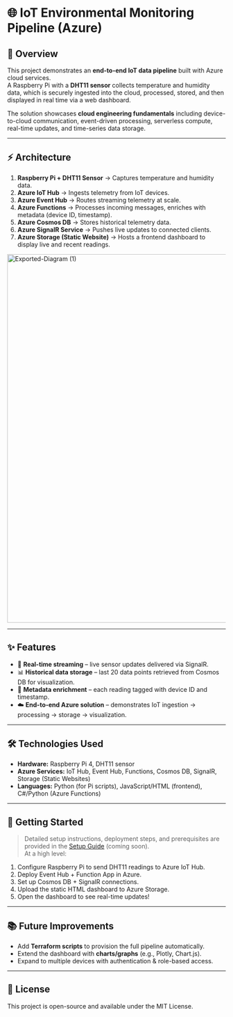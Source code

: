 # 🌐 IoT Environmental Monitoring Pipeline (Azure)



## 📌 Overview
This project demonstrates an **end-to-end IoT data pipeline** built with Azure cloud services.  
A Raspberry Pi with a **DHT11 sensor** collects temperature and humidity data, which is securely ingested into the cloud, processed, stored, and then displayed in real time via a web dashboard.  

The solution showcases **cloud engineering fundamentals** including device-to-cloud communication, event-driven processing, serverless compute, real-time updates, and time-series data storage.  

---

## ⚡ Architecture
1. **Raspberry Pi + DHT11 Sensor** → Captures temperature and humidity data.  
2. **Azure IoT Hub** → Ingests telemetry from IoT devices.  
3. **Azure Event Hub** → Routes streaming telemetry at scale.  
4. **Azure Functions** → Processes incoming messages, enriches with metadata (device ID, timestamp).  
5. **Azure Cosmos DB** → Stores historical telemetry data.  
6. **Azure SignalR Service** → Pushes live updates to connected clients.  
7. **Azure Storage (Static Website)** → Hosts a frontend dashboard to display live and recent readings.  

<img width="2823" height="847" alt="Exported-Diagram (1)" src="https://github.com/user-attachments/assets/b23f8336-bcf0-45f3-bb96-b0cbb86d5d26" />


---

## ✨ Features
- 📡 **Real-time streaming** – live sensor updates delivered via SignalR.  
- 📊 **Historical data storage** – last 20 data points retrieved from Cosmos DB for visualization.  
- 🔗 **Metadata enrichment** – each reading tagged with device ID and timestamp.  
- ☁️ **End-to-end Azure solution** – demonstrates IoT ingestion → processing → storage → visualization.  

---

## 🛠️ Technologies Used
- **Hardware:** Raspberry Pi 4, DHT11 sensor  
- **Azure Services:** IoT Hub, Event Hub, Functions, Cosmos DB, SignalR, Storage (Static Websites)  
- **Languages:** Python (for Pi scripts), JavaScript/HTML (frontend), C#/Python (Azure Functions)  

---

## 🚀 Getting Started
> Detailed setup instructions, deployment steps, and prerequisites are provided in the [Setup Guide](./SETUP.md) (coming soon).  
At a high level:  
1. Configure Raspberry Pi to send DHT11 readings to Azure IoT Hub.  
2. Deploy Event Hub + Function App in Azure.  
3. Set up Cosmos DB + SignalR connections.  
4. Upload the static HTML dashboard to Azure Storage.  
5. Open the dashboard to see real-time updates!  

---

## 📚 Future Improvements
- Add **Terraform scripts** to provision the full pipeline automatically.  
- Extend the dashboard with **charts/graphs** (e.g., Plotly, Chart.js).  
- Expand to multiple devices with authentication & role-based access.  

---

## 📄 License
This project is open-source and available under the MIT License.  
